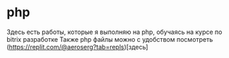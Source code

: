 # php
Здесь есть работы, которые я выполняю на php, обучаясь на курсе по bitrix разработке
Также php файлы можно с удобством посмотреть (https://replit.com/@aeroserg?tab=repls)[здесь]
